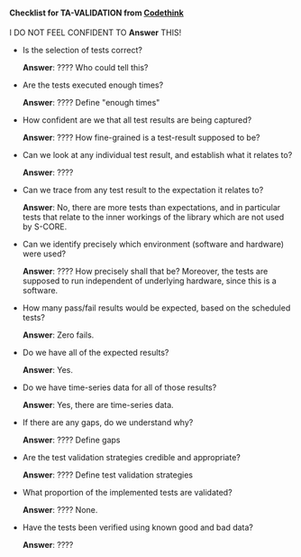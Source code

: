 #### Checklist for TA-VALIDATION from [Codethink](https://codethinklabs.gitlab.io/trustable/trustable/print_page.html)

I DO NOT FEEL CONFIDENT TO **Answer** THIS!

* Is the selection of tests correct?

    **Answer**:  ???? Who could tell this?

* Are the tests executed enough times? 

    **Answer**:  ???? Define "enough times"

* How confident are we that all test results are being captured?

    **Answer**: ???? How fine-grained is a test-result supposed to be?
    
* Can we look at any individual test result, and establish what it relates to?

    **Answer**:  ????

* Can we trace from any test result to the expectation it relates to? 

    **Answer**:  No, there are more tests than expectations, and in particular tests that relate to the inner workings of the library which are not used by S-CORE. 

* Can we identify precisely which environment (software and hardware) were used?

    **Answer**:  ???? How precisely shall that be? Moreover, the tests are supposed to run independent of underlying hardware, since this is a software. 

* How many pass/fail results would be expected, based on the scheduled tests?

    **Answer**:  Zero fails.

* Do we have all of the expected results?

    **Answer**:  Yes.

* Do we have time-series data for all of those results? 

    **Answer**:  Yes, there are time-series data.

* If there are any gaps, do we understand why?

    **Answer**:  ????  Define gaps

* Are the test validation strategies credible and appropriate? 

    **Answer**:  ???? Define test validation strategies

* What proportion of the implemented tests are validated? 

    **Answer**:  ???? None.

* Have the tests been verified using known good and bad data? 

    **Answer**:  ???? 